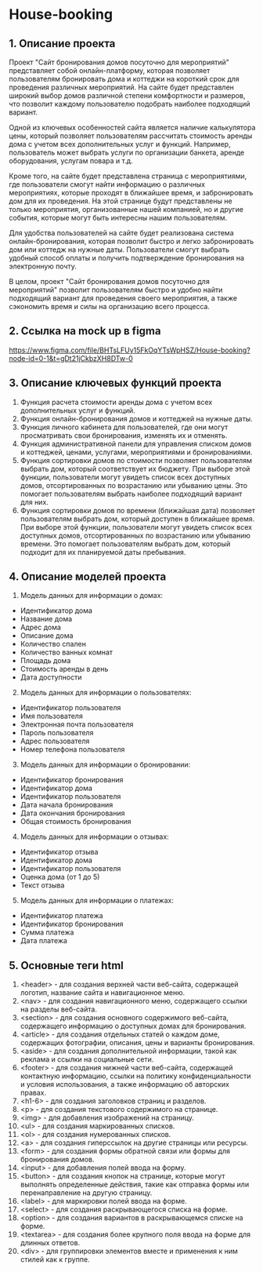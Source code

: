 # House-booking
## 1. Описание проекта
Проект "Сайт бронирования домов посуточно для мероприятий" представляет собой онлайн-платформу, которая позволяет пользователям бронировать дома и коттеджи на короткий срок для проведения различных мероприятий. На сайте будет представлен широкий выбор домов различной степени комфортности и размеров, что позволит каждому пользователю подобрать наиболее подходящий вариант.

Одной из ключевых особенностей сайта является наличие калькулятора цены, который позволяет пользователям рассчитать стоимость аренды дома с учетом всех дополнительных услуг и функций. Например, пользователь может выбрать услуги по организации банкета, аренде оборудования, услугам повара и т.д.

Кроме того, на сайте будет представлена страница с мероприятиями, где пользователи смогут найти информацию о различных мероприятиях, которые проходят в ближайшее время, и забронировать дом для их проведения. На этой странице будут представлены не только мероприятия, организованные нашей компанией, но и другие события, которые могут быть интересны нашим пользователям.

Для удобства пользователей на сайте будет реализована система онлайн-бронирования, которая позволит быстро и легко забронировать дом или коттедж на нужные даты. Пользователи смогут выбрать удобный способ оплаты и получить подтверждение бронирования на электронную почту.

В целом, проект "Сайт бронирования домов посуточно для мероприятий" позволит пользователям быстро и удобно найти подходящий вариант для проведения своего мероприятия, а также сэкономить время и силы на организацию всего процесса.

## 2. Ссылка на mock up в figma
https://www.figma.com/file/BHTsLFUy15FkOqYTsWpHSZ/House-booking?node-id=0-1&t=gDt21jCkbzXH8DTw-0

## 3. Описание ключевых функций проекта
1. Функция расчета стоимости аренды дома с учетом всех дополнительных услуг и функций.
2. Функция онлайн-бронирования домов и коттеджей на нужные даты.
3. Функция личного кабинета для пользователей, где они могут просматривать свои бронирования, изменять их и отменять.
4. Функция административной панели для управления списком домов и коттеджей, ценами, услугами, мероприятиями и бронированиями.
6. Функция сортировки домов по стоимости позволяет пользователям выбрать дом, который соответствует их бюджету. При выборе этой функции, пользователи могут увидеть список всех доступных домов, отсортированных по возрастанию или убыванию цены. Это помогает пользователям выбрать наиболее подходящий вариант для них.
7. Функция сортировки домов по времени (ближайшая дата) позволяет пользователям выбрать дом, который доступен в ближайшее время. При выборе этой функции, пользователи могут увидеть список всех доступных домов, отсортированных по возрастанию или убыванию времени. Это помогает пользователям выбрать дом, который подходит для их планируемой даты пребывания.

## 4. Описание моделей проекта
1. Модель данных для информации о домах:
- Идентификатор дома
- Название дома
- Адрес дома
- Описание дома
- Количество спален
- Количество ванных комнат
- Площадь дома
- Стоимость аренды в день
- Дата доступности

2. Модель данных для информации о пользователях:
- Идентификатор пользователя
- Имя пользователя
- Электронная почта пользователя
- Пароль пользователя
- Адрес пользователя
- Номер телефона пользователя

3. Модель данных для информации о бронировании:
- Идентификатор бронирования
- Идентификатор дома
- Идентификатор пользователя
- Дата начала бронирования
- Дата окончания бронирования
- Общая стоимость бронирования

4. Модель данных для информации о отзывах:
- Идентификатор отзыва
- Идентификатор дома
- Идентификатор пользователя
- Оценка дома (от 1 до 5)
- Текст отзыва

5. Модель данных для информации о платежах:
- Идентификатор платежа
- Идентификатор бронирования
- Сумма платежа
- Дата платежа

## 5. Основные теги html
1. \<header> - для создания верхней части веб-сайта, содержащей логотип, название сайта и навигационное меню.
2. \<nav> - для создания навигационного меню, содержащего ссылки на разделы веб-сайта.
3. \<section> - для создания основного содержимого веб-сайта, содержащего информацию о доступных домах для бронирования.
4. \<article> - для создания отдельных статей о каждом доме, содержащих фотографии, описания, цены и варианты бронирования.
5. \<aside> - для создания дополнительной информации, такой как реклама и ссылки на социальные сети.
6. \<footer> - для создания нижней части веб-сайта, содержащей контактную информацию, ссылки на политику конфиденциальности и условия использования, а также информацию об авторских правах.
7. \<h1-6> - для создания заголовков страниц и разделов.
8. \<p> - для создания текстового содержимого на странице.
9. \<img> - для добавления изображений на страницу.
10. \<ul> - для создания маркированных списков.
11. \<ol> - для создания нумерованных списков.
12. \<a> - для создания гиперссылок на другие страницы или ресурсы.
13. \<form> - для создания формы обратной связи или формы для бронирования домов.
14. \<input> - для добавления полей ввода на форму.
15. \<button> - для создания кнопок на странице, которые могут выполнять определенные действия, такие как отправка формы или перенаправление на другую страницу.
16. \<label> - для маркировки полей ввода на форме.
17. \<select> - для создания раскрывающегося списка на форме.
18. \<option> - для создания вариантов в раскрывающемся списке на форме.
19. \<textarea> - для создания более крупного поля ввода на форме для длинных ответов.
20. \<div> - для группировки элементов вместе и применения к ним стилей как к группе.

